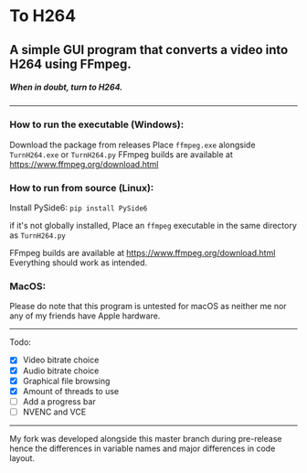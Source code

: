 # To H264

## A simple GUI program that converts a video into H264 using FFmpeg. 
##### When in doubt, turn to H264.
---
### How to run the executable (Windows):
Download the package from releases
Place `ffmpeg.exe` alongside `TurnH264.exe` or `TurnH264.py`
FFmpeg builds are available at https://www.ffmpeg.org/download.html


### How to run from source (Linux):
  
  Install PySide6: `pip install PySide6`

if it's not globally installed, Place an `ffmpeg` executable in the same directory as `TurnH264.py`

FFmpeg builds are available at https://www.ffmpeg.org/download.html
Everything should work as intended.

### MacOS:
Please do note that this program is untested for macOS as neither me nor any of my friends have Apple hardware.

---
Todo:
- [x] Video bitrate choice
- [x] Audio bitrate choice
- [x] Graphical file browsing
- [x] Amount of threads to use
- [ ] Add a progress bar
- [ ] NVENC and VCE
 --- 
My fork was developed alongside this master branch during pre-release hence the differences in variable names and major differences in code layout.